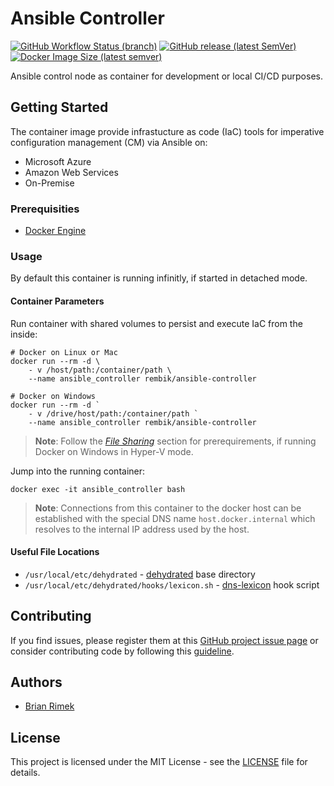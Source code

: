 # Ansible Controller

[![GitHub Workflow Status (branch)](https://img.shields.io/github/workflow/status/rembik/docker-ansible-controller/docker-ci/master?logo=github&label=build)](https://github.com/rembik/docker-ansible-controller/actions)
[![GitHub release (latest SemVer)](https://img.shields.io/github/v/release/rembik/docker-ansible-controller?sort=semver&logo=github)](https://github.com/rembik/docker-ansible-controller/releases)
[![Docker Image Size (latest semver)](https://img.shields.io/docker/image-size/rembik/ansible-controller?label=image&logo=docker&logoColor=FFF&sort=semver)](https://hub.docker.com/r/rembik/ansible-controller)

Ansible control node as container for development or local CI/CD purposes.

## Getting Started

 The container image provide infrastucture as code (IaC) tools for imperative configuration management (CM) via Ansible on:

* Microsoft Azure
* Amazon Web Services
* On-Premise

### Prerequisities

* [Docker Engine](https://docs.docker.com/get-docker/)

### Usage

By default this container is running infinitly, if started in detached mode.

#### Container Parameters

Run container with shared volumes to persist and execute IaC from the inside:

```shell
# Docker on Linux or Mac
docker run --rm -d \
    - v /host/path:/container/path \
    --name ansible_controller rembik/ansible-controller

# Docker on Windows
docker run --rm -d `
    - v /drive/host/path:/container/path `
    --name ansible_controller rembik/ansible-controller
```

> **Note**: Follow the *[File Sharing](https://docs.docker.com/docker-for-windows/#resources)* section for prerequirements, if running Docker on Windows in Hyper-V mode.

Jump into the running container:

```shell
docker exec -it ansible_controller bash
```

> **Note**: Connections from this container to the docker host can be established with the special DNS name `host.docker.internal` which resolves to the internal IP address used by the host.

#### Useful File Locations

* `/usr/local/etc/dehydrated` - [dehydrated](https://github.com/dehydrated-io/dehydrated) base directory
* `/usr/local/etc/dehydrated/hooks/lexicon.sh` - [dns-lexicon](https://github.com/AnalogJ/lexicon) hook script

## Contributing

If you find issues, please register them at this [GitHub project issue page](https://github.com/rembik/docker-ansible-controller/issues/new/choose) or consider contributing code by following this [guideline](http://github.com/rembik/docker-ansible-controller/tree/master/.github/CONTRIBUTING.md).

## Authors

* [Brian Rimek](https://github.com/rembik)

## License

This project is licensed under the MIT License - see the [LICENSE](http://github.com/rembik/docker-ansible-controller/tree/master/LICENSE) file for details.
